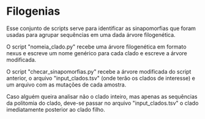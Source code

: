 # Filogenias

Esse conjunto de scripts serve para identificar as sinapomorfias que foram usadas para agrupar sequências em uma dada árvore filogenética.

O script "nomeia_clado.py" recebe uma árvore filogenética em formato nexus e escreve um nome genérico para cada clado e escreve a árvore modificada.

O script "checar_sinapomorfias.py" recebe a árvore modificada do script anterior, o arquivo "input_clados.tsv" (onde terão os clados de interesse) e um arquivo com as mutações de cada amostra.

Caso alguém queira analisar não o clado inteiro, mas apenas as sequências da politomia do clado, deve-se passar no arquivo "input_clados.tsv" o clado imediatamente posterior ao clado filho.
